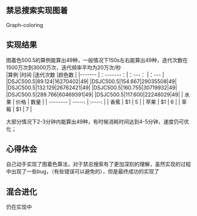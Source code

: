 ## 禁忌搜索实现图着
   Graph-coloring
## 实现结果

 图着色500.5的算例能算出49种，一般情况下150s左右能算出49种，迭代次数在1500万次到3000万次，迭代频率平均为20万次/秒</br>
|算例    |时间       |迭代次数   |颜色数   | 
|------- |：-------：|：---：   |：---    |
|DSJC500.5|89.124|16270402|49|
|DSJC500.5|154.667|29035508|49|
|DSJC500.5|132.129|26762421|49|
|DSJC500.5|160.755|30719932|49|
|DSJC500.5|289.766|60469391|49|
|DSJC500.5|117.600|22248029|49|
| 水果        | 价格    |  数量  |
| --------   | -----:   | :----: |
| 香蕉        | $1      |   5    |
| 苹果        | $1      |   6    |
| 草莓        | $1      |   7    |

大部分情况下2-3分钟内能算出49种，有时候消耗时间达到4-5分钟，速度仍可优化；</br>
## 心得体会
自己动手实现了图着色算法，对于禁忌搜索有了更加深刻的理解，虽然实现的过程中出现了一些bug，（有些错误可以避免的），但是最终成功的实现了</br>
## 混合进化
 仍在实现中</br>
